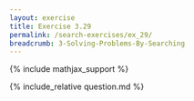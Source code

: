 ```yaml
---
layout: exercise
title: Exercise 3.29
permalink: /search-exercises/ex_29/
breadcrumb: 3-Solving-Problems-By-Searching
---
```


{% include mathjax_support %}

<div><i class="arrow-up loader" data-chapter="search-exercises" data-exercise="ex_29" data-rating="0"></i></div>
{% include_relative question.md %}
